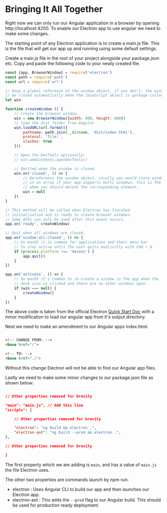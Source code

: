 # Bringing It All Together

Right now we can only run our Angular application in a browser by opening http://localhost:4200. To enable our Electron app to use angular we need to make some changes.

The starting point of any Electron application is to create a main.js file. This is the file that will get our app up and running using some default settings.

Create a main.js file in the root of your project alongside your package.json etc. Copy and paste the following code to your newly created file.

```javascript
const {app, BrowserWindow} = require('electron')
const path = require('path')
const url = require('url')

// Keep a global reference of the window object, if you don't, the window will
// be closed automatically when the JavaScript object is garbage collected.
let win

function createWindow () {
    // Create the browser window.
    win = new BrowserWindow({width: 800, height: 600})
    // load the dist folder from Angular
    win.loadURL(url.format({
        pathname: path.join(__dirname, 'dist/index.html'),
        protocol: 'file:',
        slashes: true
    }))

    // Open the DevTools optionally:
    // win.webContents.openDevTools()

    // Emitted when the window is closed.
    win.on('closed', () => {
        // Dereference the window object, usually you would store windows
        // in an array if your app supports multi windows, this is the time
        // when you should delete the corresponding element.
        win = null
    })
}

// This method will be called when Electron has finished
// initialization and is ready to create browser windows.
// Some APIs can only be used after this event occurs.
app.on('ready', createWindow)

// Quit when all windows are closed.
app.on('window‐all‐closed', () => {
    // On macOS it is common for applications and their menu bar
    // to stay active until the user quits explicitly with Cmd + Q
    if (process.platform !== 'darwin') {
        app.quit()
    }
})

app.on('activate', () => {
    // On macOS it's common to re-create a window in the app when the
    // dock icon is clicked and there are no other windows open.
    if (win === null) {
        createWindow()
    }
})
```

The above code is taken from the official Electron [Quick Start Doc]("https://electronjs.org/docs/tutorial/quick-start") with a minor modification to load our angular app from it's output directory.

Next we need to make an amendment to our Angular apps index.html.

```html

<!‐‐ CHANGE FROM: ‐‐>
<base href="/">

<!‐‐ TO: ‐‐>
<base href="./">

```

Without this change Electron will not be able to find our Angular app files.

Lastly we need to make some minor changes to our package.json file as shown below:

```json

// Other properties removed for brevity

"main": "main.js", // Add this line
"scripts": {

    // Other properties removed for brevity

    "electron": "ng build && electron .",
    "electron‐aot": "ng build ‐‐prod && electron .",
},

// Other properties removed for brevity

}

```

The first property which we are adding is `main`, and has a value of `main.js` the file Electron uses.

The other two properties are commands launch by npm run:

- electron : Uses Angular CLI to build our app and then launches our Electron app.
- electron-aot : This adds the `--prod` flag to our Angular build. This should be used for production ready deployment.

